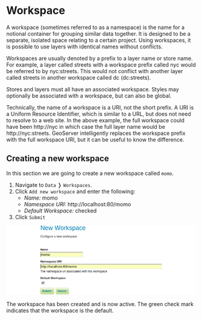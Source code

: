 # Workspace

A workspace (sometimes referred to as a namespace) is the name for a notional
container for grouping similar data together. It is designed to be a separate,
isolated space relating to a certain project. Using workspaces, it is possible
to use layers with identical names without conflicts.

Workspaces are usually denoted by a prefix to a layer name or store name. For
example, a layer called streets with a workspace prefix called nyc would be
referred to by nyc:streets. This would not conflict with another layer called
streets in another workspace called dc (dc:streets).

Stores and layers must all have an associated workspace. Styles may optionally
be associated with a workspace, but can also be global.

Technically, the name of a workspace is a URI, not the short prefix. A URI is a
Uniform Resource Identifier, which is similar to a URL, but does not need to
resolve to a web site. In the above example, the full workspace could have
been http://nyc in which case the full layer name would be http://nyc:streets.
GeoServer intelligently replaces the workspace prefix with the full workspace
URI, but it can be useful to know the difference.

## Creating a new workspace

In this section we are going to create a new workspace called `momo`.

1. Navigate to `Data` &#10093; `Workspaces`.
2. Click `Add new workspace` and enter the following:
    * *Name:* momo
    * *Namespace URI:* http://localhost:80/momo
    * *Default Workspace:* checked
3. Click `Submit`

![Add new workspace](../../assets/add_workspace.png)

The workspace has been created and is now active. The green check mark indicates
that the workspace is the default.
